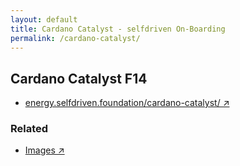 ```yaml
---
layout: default
title: Cardano Catalyst - selfdriven On-Boarding
permalink: /cardano-catalyst/
---
```


## Cardano Catalyst F14

- [energy.selfdriven.foundation/cardano-catalyst/ ↗](https://energy.selfdriven.foundation/cardano-catalyst/)

### Related
- [Images ↗](https://github.com/selfdriven-foundation/selfdriven-energy/tree/main/communities/images)